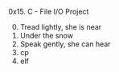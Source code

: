 0x15. C - File I/O Project 

0. Tread lightly, she is near
1. Under the snow
2. Speak gently, she can hear
3. cp
4. elf
